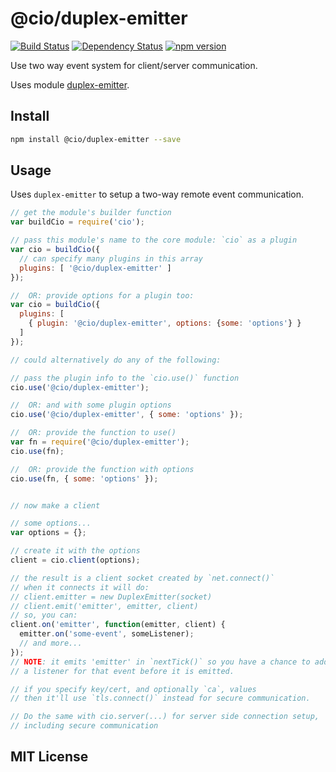 # @cio/duplex-emitter
[![Build Status](https://travis-ci.org/elidoran/node-cio-duplex-emitter.svg?branch=master)](https://travis-ci.org/elidoran/node-cio-duplex-emitter)
[![Dependency Status](https://gemnasium.com/elidoran/node-cio-duplex-emitter.png)](https://gemnasium.com/elidoran/node-cio-duplex-emitter)
[![npm version](https://badge.fury.io/js/%40cio%2Fduplex-emitter.svg)](http://badge.fury.io/js/%40cio%2Fduplex-emitter)

Use two way event system for client/server communication.

Uses module [duplex-emitter](https://www.npmjs.com/package/duplex-emitter).

## Install

```sh
npm install @cio/duplex-emitter --save
```

## Usage

Uses `duplex-emitter` to setup a two-way remote event communication.

```javascript
// get the module's builder function
var buildCio = require('cio');

// pass this module's name to the core module: `cio` as a plugin
var cio = buildCio({
  // can specify many plugins in this array
  plugins: [ '@cio/duplex-emitter' ]
});

//  OR: provide options for a plugin too:
var cio = buildCio({
  plugins: [
    { plugin: '@cio/duplex-emitter', options: {some: 'options'} }
  ]
});

// could alternatively do any of the following:

// pass the plugin info to the `cio.use()` function
cio.use('@cio/duplex-emitter');

//  OR: and with some plugin options
cio.use('@cio/duplex-emitter', { some: 'options' });

//  OR: provide the function to use()
var fn = require('@cio/duplex-emitter');
cio.use(fn);

//  OR: provide the function with options
cio.use(fn, { some: 'options' });


// now make a client

// some options...
var options = {};

// create it with the options
client = cio.client(options);

// the result is a client socket created by `net.connect()`
// when it connects it will do:
// client.emitter = new DuplexEmitter(socket)
// client.emit('emitter', emitter, client)
// so, you can:
client.on('emitter', function(emitter, client) {
  emitter.on('some-event', someListener);
  // and more...
});
// NOTE: it emits 'emitter' in `nextTick()` so you have a chance to add
// a listener for that event before it is emitted.

// if you specify key/cert, and optionally `ca`, values
// then it'll use `tls.connect()` instead for secure communication.

// Do the same with cio.server(...) for server side connection setup,
// including secure communication

```

## MIT License
